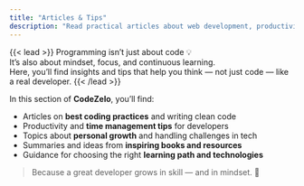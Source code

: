 ```yaml
---
title: "Articles & Tips"
description: "Read practical articles about web development, productivity, and developer mindset — with real-world tips to help you grow confidently."
---
```


{{< lead >}}
Programming isn’t just about code 💡  
It’s also about mindset, focus, and continuous learning.  
Here, you’ll find insights and tips that help you think — not just code — like a real developer.
{{< /lead >}}

In this section of **CodeZelo**, you’ll find:
- Articles on **best coding practices** and writing clean code  
- Productivity and **time management tips** for developers  
- Topics about **personal growth** and handling challenges in tech  
- Summaries and ideas from **inspiring books and resources**  
- Guidance for choosing the right **learning path and technologies**  

> Because a great developer grows in skill — and in mindset. 🚀
